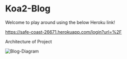 # Koa2-Blog
Welcome to play around using the below Heroku link!

https://safe-coast-26671.herokuapp.com/login?url=%2F

Architecture of Project

![Blog-Diagram](https://user-images.githubusercontent.com/62654631/80154702-24f35b00-858e-11ea-8cfd-2015139d4d17.png)

